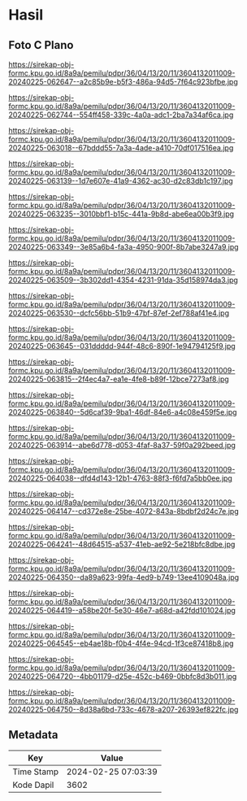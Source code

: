 # Hasil

## Foto C Plano

https://sirekap-obj-formc.kpu.go.id/8a9a/pemilu/pdpr/36/04/13/20/11/3604132011009-20240225-062647--a2c85b9e-b5f3-486a-94d5-7f64c923bfbe.jpg

https://sirekap-obj-formc.kpu.go.id/8a9a/pemilu/pdpr/36/04/13/20/11/3604132011009-20240225-062744--554ff458-339c-4a0a-adc1-2ba7a34af6ca.jpg

https://sirekap-obj-formc.kpu.go.id/8a9a/pemilu/pdpr/36/04/13/20/11/3604132011009-20240225-063018--67bddd55-7a3a-4ade-a410-70df017516ea.jpg

https://sirekap-obj-formc.kpu.go.id/8a9a/pemilu/pdpr/36/04/13/20/11/3604132011009-20240225-063139--1d7e607e-41a9-4362-ac30-d2c83db1c197.jpg

https://sirekap-obj-formc.kpu.go.id/8a9a/pemilu/pdpr/36/04/13/20/11/3604132011009-20240225-063235--3010bbf1-b15c-441a-9b8d-abe6ea00b3f9.jpg

https://sirekap-obj-formc.kpu.go.id/8a9a/pemilu/pdpr/36/04/13/20/11/3604132011009-20240225-063349--3e85a6b4-fa3a-4950-900f-8b7abe3247a9.jpg

https://sirekap-obj-formc.kpu.go.id/8a9a/pemilu/pdpr/36/04/13/20/11/3604132011009-20240225-063509--3b302dd1-4354-4231-91da-35d158974da3.jpg

https://sirekap-obj-formc.kpu.go.id/8a9a/pemilu/pdpr/36/04/13/20/11/3604132011009-20240225-063530--dcfc56bb-51b9-47bf-87ef-2ef788af41e4.jpg

https://sirekap-obj-formc.kpu.go.id/8a9a/pemilu/pdpr/36/04/13/20/11/3604132011009-20240225-063645--031ddddd-944f-48c6-890f-1e94794125f9.jpg

https://sirekap-obj-formc.kpu.go.id/8a9a/pemilu/pdpr/36/04/13/20/11/3604132011009-20240225-063815--2f4ec4a7-ea1e-4fe8-b89f-12bce7273af8.jpg

https://sirekap-obj-formc.kpu.go.id/8a9a/pemilu/pdpr/36/04/13/20/11/3604132011009-20240225-063840--5d6caf39-9ba1-46df-84e6-a4c08e459f5e.jpg

https://sirekap-obj-formc.kpu.go.id/8a9a/pemilu/pdpr/36/04/13/20/11/3604132011009-20240225-063914--abe6d778-d053-4faf-8a37-59f0a292beed.jpg

https://sirekap-obj-formc.kpu.go.id/8a9a/pemilu/pdpr/36/04/13/20/11/3604132011009-20240225-064038--dfd4d143-12b1-4763-88f3-f6fd7a5bb0ee.jpg

https://sirekap-obj-formc.kpu.go.id/8a9a/pemilu/pdpr/36/04/13/20/11/3604132011009-20240225-064147--cd372e8e-25be-4072-843a-8bdbf2d24c7e.jpg

https://sirekap-obj-formc.kpu.go.id/8a9a/pemilu/pdpr/36/04/13/20/11/3604132011009-20240225-064241--48d64515-a537-41eb-ae92-5e218bfc8dbe.jpg

https://sirekap-obj-formc.kpu.go.id/8a9a/pemilu/pdpr/36/04/13/20/11/3604132011009-20240225-064350--da89a623-99fa-4ed9-b749-13ee4109048a.jpg

https://sirekap-obj-formc.kpu.go.id/8a9a/pemilu/pdpr/36/04/13/20/11/3604132011009-20240225-064419--a58be20f-5e30-46e7-a68d-a42fdd101024.jpg

https://sirekap-obj-formc.kpu.go.id/8a9a/pemilu/pdpr/36/04/13/20/11/3604132011009-20240225-064545--eb4ae18b-f0b4-4f4e-94cd-1f3ce87418b8.jpg

https://sirekap-obj-formc.kpu.go.id/8a9a/pemilu/pdpr/36/04/13/20/11/3604132011009-20240225-064720--4bb01179-d25e-452c-b469-0bbfc8d3b011.jpg

https://sirekap-obj-formc.kpu.go.id/8a9a/pemilu/pdpr/36/04/13/20/11/3604132011009-20240225-064750--8d38a6bd-733c-4678-a207-26393ef822fc.jpg


## Metadata

| Key        | Value               |
| ---------- | ------------------- |
| Time Stamp | 2024-02-25 07:03:39 |
| Kode Dapil | 3602                |



